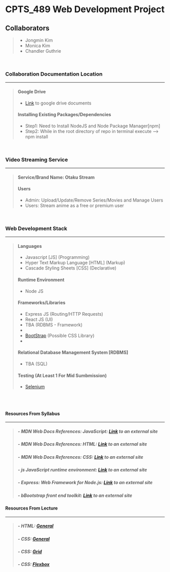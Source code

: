 # CPTS_489 Web Development Project

## Collaborators

> - Jongmin Kim
> - Monica Kim
> - Chandler Guthrie  

<br>

### Collaboration Documentation Location

---
>
> #### Google Drive
>
> - [Link](https://drive.google.com/drive/folders/10vn7jZNH4iewhBU9jdoEg90wCQiyYmeq?usp=sharing) to google drive documents
>
> #### Installing Existing Packages/Dependencies
>
> - Step1: Need to Install NodeJS and Node Package Manager[npm]
> - Step2: While in the root directory of repo in terminal execute --> npm install

<br>

### Video Streaming Service

---

> #### Service/Brand Name: Otaku Stream
> #### Users
> - Admin: Upload/Update/Remove Series/Movies and Manage Users
> - Users: Stream anime as a free or premium user

<br>

### Web Development Stack

---

> #### Languages
>
> - Javascript [JS] (Programming)
> - Hyper Text Markup Language [HTML] (Markup)
> - Cascade Styling Sheets [CSS] (Declarative)
>
> #### Runtime Environment
>
> - Node JS
>
> #### Frameworks/Libraries
>
> - Express JS (Routing/HTTP Requests)
> - React JS (UI)
> - TBA (RDBMS - Framework)
> -
> - [BootStrap](https://getbootstrap.com/) (Possible CSS Library)
> - 
> #### Relational Database Management System [RDBMS]
>
> - TBA (SQL)
>
> #### Testing (At Least 1 For Mid Sumbmission)
>
> - [Selenium](https://www.selenium.dev/)

<br>
<br>

#### Resources From Syllabus

---

> ##### - MDN Web Docs References: JavaScript: [Link](https://developer.mozilla.org/en-US/docs/Web/JavaScript) to an external site
>
> ##### - MDN Web Docs References: HTML: [Link](https://developer.mozilla.org/en-US/docs/Web/HTML) to an external site
>
> ##### - MDN Web Docs References: CSS: [Link](https://developer.mozilla.org/en-US/docs/Web/CSS) to an external site
>
> ##### - js JavaScript runtime environment: [Link](https://nodejs.org/en/docs) to an external site
>
> ##### - Express: Web Framework for Node.js: [Link](https://expressjs.com/en/4x/api.html) to an external site
>
> ##### - bBootstrap front end toolkit: [Link](https://getbootstrap.com/docs/5.2/getting-started/introduction) to an external site

#### Resources From Lecture

---

> ##### - HTML: [General](https://www.w3.org/html/)
>
> ##### - CSS: [General](https://www.w3schools.com/Css/)
>
> ##### - CSS: [Grid](https://gridbyexample.com/)  
>
> ##### - CSS: [Flexbox](https://css-tricks.com/snippets/css/a-guide-to-flexbox/)
